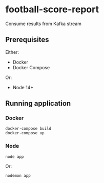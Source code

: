 # football-score-report
Consume results from Kafka stream

## Prerequisites

Either:
- Docker
- Docker Compose

Or:
- Node 14+

## Running application
### Docker
```
docker-compose build
docker-compose up
```

### Node
```
node app
```
Or:
```
nodemon app
```
